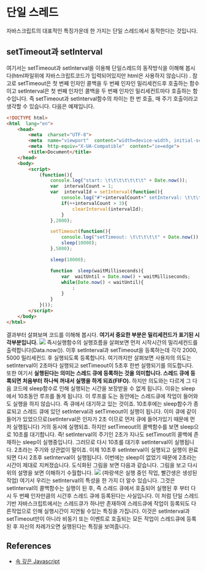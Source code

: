 # 단일 스레드

자바스크립트의 대표적인 특징가운데 한 가지는 단일 스레드에서 동작한다는 것입니다. 

## setTimeout과 setInterval
여기서는 setTimeout과 setInterval을 이용해 단일스레드의 동작방식을 이해해 봅시다(html파일위에 자바스크립트코드가 입력되어있지만 html은 사용하지 않습니다) . 참고로 setTimeout은 첫 번째 인자인 콜백을 두 번째 인자인 밀리세컨드후 호출하는 함수이고 setInterval은 첫 번째 인자인 콜백을 두 번째 인자인 밀리세컨트마다 호출하는 함수입니다. 즉 setTimeout과 setInterval함수의 차이는 한 번 호출, 매 주기 호출이라고 생각할 수 있습니다. 다음은 예제입니다.
```html
<!DOCTYPE html>
<html  lang="en">
	<head>
		<meta  charset="UTF-8">
		<meta  name="viewport"  content="width=device-width, initial-scale=1.0">
		<meta  http-equiv="X-UA-Compatible"  content="ie=edge">
		<title>Document</title>
	</head>
	<body>
		<script>
			(function(){
				console.log("start: \t\t\t\t\t\t\t" + Date.now());
				var  intervalCount = 1;
				var  intervalId = setInterval(function(){
					console.log("#"+intervalCount+" setInterval: \t\t\t\t" + Date.now());
					if(++intervalCount > 3){
						clearInterval(intervalId);
					}
				},2000);

				setTimeout(function(){
					console.log("setTimeout: \t\t\t\t\t" + Date.now());
					sleep(10000);
				},5000);

				sleep(10000);

				function  sleep(waitMilliseconds){
					var  waitUntil = Date.now() + waitMilliseconds;
					while(Date.now() < waitUntil){
						;
					}
				}
			}());
		</script>
	</body>
</html>
```
결과부터 살펴보며 코드를 이해해 봅시다. **여기서 중요한 부분은 밀리세컨드가 표기된 시각부분입니다.**
![](/public/js-single-thread-2.png)
즉시실행함수의 실행흐름을 살펴보면 먼저 시작시간의 밀리세컨드를 출력합니다(Data.now()). 이후 setInterval과 setTimeout을 등록하는데 각각 2000, 5000 밀리세컨드 후 실행되도록 등록합니다.  여기까지만 살펴보면 사용자의 의도는 setInterval이 2초마다 실행되고 setTimeout이 5초후 한번 실행되기를 의도합니다. 또한 여기서 **실행된다는 의미는 스레드 큐에 등록하는 것을 의미합니다. 스레드 큐에 등록되면 처음부터 하나씩 꺼내서 실행을 하게 되죠(FIFO).** 하지만 의도와는 다르게 그 다음 코드에 sleep함수로 인해 실행되는 시간을 보장받을 수 없게 됩니다. 이유는 sleep에서 10초동안 루프를 돌게 됩니다. 이 루프를 도는 동안에는 스레드큐에 작업이 들어와도 실행을 하지 않습니다. 즉 큐에서 대기하고 있는 것이죠. 
10초후에는 sleep함수가 종료되고 스레드 큐에 있던 setInterval과 setTimeout이 실행이 됩니다. 이미 큐에 같이 들어가 있었으므로(setInterval은 인자가 2초 이므로 먼저 큐에 들어가있기 때문에 먼저 실행됩니다) 거의 동시에 실행되죠. 하지만 setTimeout의 콜백함수를 보면 sleep으로 10초를 대기합니다. 즉! setInterval의 주기인 2초가 지나도 setTimout의 콜백에 존재하는 sleep이 실행중입니다. 그러므로 다시 10초를 대기후 setInterval이 실행됩니다. 2초라는 주기와 상관없이 말이죠. 이제 10초후 setInterval이 실행되고 실행이 완료되면 다시 2초후 setInterval이 실행됩니다. 이번에는 sleep이 없었기 때문에 2초라는 시간이 제대로 지켜졌습니다. 
도식화된 그림을 보면 다음과 같습니다. 그림을 보고 다시 위의 설명을 보면 이해하기 수월합니다.
![](/public/js-single-thread-1.png)
(파랑색은 실행 중인 작업, 빨간생은 생성된 작업)
여기서 우리는 setInterval의 특성을 한 가지 더 알수 있습니다. 그것은 setInterval의 콜백함수는 실행이 된 후, 즉 스레드 큐에서 호출되어 실행된 후 부터 다시 두 번째 인자만큼의 시간후 스레드 큐에 등록된다는 사실입니다. 
이 처럼 단일 스레드기반 자바스크립트에서는 스레드큐가 하나만 존재하여 스레드큐에 작업이 등록되도 다른작업으로 인해 실행시간이 지연될 수있는 특징을 가집니다. 이것은 setInterval과 setTimeout만이 아니라 비동기 또는 이벤트로 호출되는 모든 작업이 스레드큐에 등록된 후 자신의 차례가오면 실행된다는 특징을 보여줍니다.


## References
* [속 깊은 Javascript](http://www.kyobobook.co.kr/product/detailViewKor.laf?ejkGb=KOR&mallGb=KOR&barcode=9791186710098&orderClick=LEA&Kc=)
